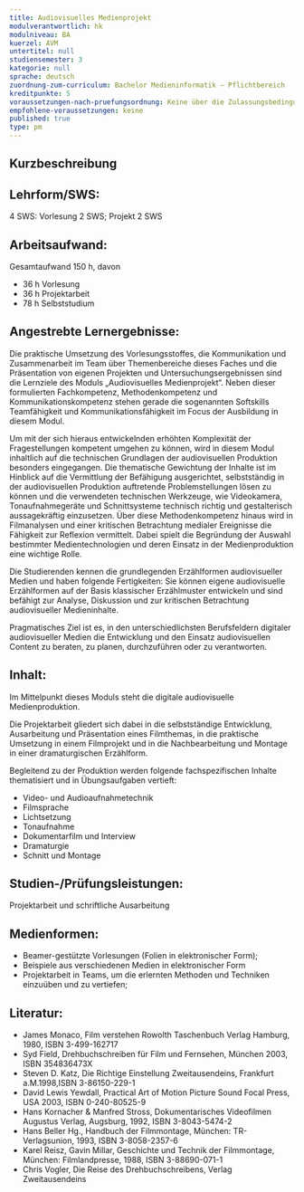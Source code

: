 ```yaml
---
title: Audiovisuelles Medienprojekt 
modulverantwortlich: hk
modulniveau: BA
kuerzel: AVM
untertitel: null
studiensemester: 3
kategorie: null
sprache: deutsch
zuordnung-zum-curriculum: Bachelor Medieninformatik – Pflichtbereich
kreditpunkte: 5
voraussetzungen-nach-pruefungsordnung: Keine über die Zulassungsbedingungen hinausgehenden Voraussetzungen
empfohlene-voraussetzungen: keine
published: true
type: pm
---
```


## Kurzbeschreibung


## Lehrform/SWS: 
4 SWS: Vorlesung 2 SWS; Projekt 2 SWS

## Arbeitsaufwand: 
Gesamtaufwand 150 h, davon 
- 36 h Vorlesung 
- 36 h Projektarbeit  
- 78 h Selbststudium 


## Angestrebte Lernergebnisse:
Die praktische Umsetzung des Vorlesungsstoffes, die Kommunikation und Zusammenarbeit im Team über Themenbereiche dieses Faches und die Präsentation von eigenen Projekten und Untersuchungsergebnissen sind die Lernziele des Moduls „Audiovisuelles Medienprojekt“. Neben dieser formulierten Fachkompetenz, Methodenkompetenz und Kommunikationskompetenz stehen gerade die sogenannten Softskills Teamfähigkeit und Kommunikationsfähigkeit im Focus der Ausbildung in diesem Modul. 

Um mit der sich hieraus entwickelnden erhöhten Komplexität der Fragestellungen kompetent umgehen zu können, wird in diesem Modul inhaltlich auf die technischen Grundlagen der audiovisuellen Produktion besonders eingegangen. Die thematische Gewichtung der Inhalte ist im Hinblick auf die Vermittlung der Befähigung ausgerichtet, selbstständig in der audiovisuellen Produktion auftretende Problemstellungen lösen zu können und die verwendeten technischen Werkzeuge, wie Videokamera, Tonaufnahmegeräte und Schnittsysteme technisch richtig und gestalterisch aussagekräftig einzusetzen. Über diese Methodenkompetenz hinaus wird in Filmanalysen und einer kritischen Betrachtung medialer Ereignisse die Fähigkeit zur Reflexion vermittelt. Dabei spielt die Begründung der Auswahl bestimmter Medientechnologien und deren Einsatz in der Medienproduktion eine wichtige Rolle.

Die Studierenden kennen die grundlegenden Erzählformen audiovisueller Medien und haben folgende Fertigkeiten: Sie können eigene audiovisuelle Erzählformen auf der Basis klassischer Erzählmuster entwickeln und sind befähigt zur Analyse, Diskussion und zur kritischen Betrachtung audiovisueller Medieninhalte.

Pragmatisches Ziel ist es, in den unterschiedlichsten Berufsfeldern digitaler audiovisueller Medien die Entwicklung und den Einsatz audiovisuellen Content zu beraten, zu planen, durchzuführen oder zu verantworten.


## Inhalt:
Im Mittelpunkt dieses Moduls steht die digitale audiovisuelle Medienproduktion.

Die Projektarbeit gliedert sich dabei in die selbstständige Entwicklung, Ausarbeitung und Präsentation eines Filmthemas, in die praktische Umsetzung in einem Filmprojekt und in die Nachbearbeitung und Montage in einer dramaturgischen Erzählform.

Begleitend zu der Produktion werden folgende fachspezifischen Inhalte thematisiert und in Übungsaufgaben vertieft:

- Video- und Audioaufnahmetechnik
- Filmsprache
- Lichtsetzung
- Tonaufnahme
- Dokumentarfilm und Interview
- Dramaturgie
- Schnitt und Montage

## Studien-/Prüfungsleistungen:
Projektarbeit und schriftliche Ausarbeitung

## Medienformen:
- Beamer-gestützte Vorlesungen (Folien in elektronischer Form); 
- Beispiele aus verschiedenen Medien in elektronischer Form
- Projektarbeit in Teams, um die erlernten Methoden und Techniken einzuüben und zu vertiefen;


## Literatur:
- James Monaco, Film verstehen
Rowolth Taschenbuch Verlag Hamburg, 1980, 
ISBN 3-499-162717
- Syd Field, Drehbuchschreiben für Film und Fernsehen, 
München 2003, ISBN 354836473X
- Steven D. Katz, Die Richtige Einstellung
Zweitausendeins, Frankfurt a.M.1998,ISBN 3-86150-229-1
- David Lewis Yewdall, Practical Art of Motion Picture Sound
Focal Press, USA 2003, ISBN 0-240-80525-9
- Hans Kornacher & Manfred Stross, 
Dokumentarisches Videofilmen	
Augustus Verlag, Augsburg, 1992, ISBN 3-8043-5474-2
- Hans Beller Hg., Handbuch der Filmmontage, 
München: TR-Verlagsunion, 1993, ISBN 3-8058-2357-6 
- Karel Reisz, Gavin Millar, 
Geschichte und Technik der Filmmontage, 
München: Filmlandpresse, 1988, ISBN 3-88690-071-1
- Chris Vogler, 
Die Reise des Drehbuchschreibens, Verlag Zweitausendeins

